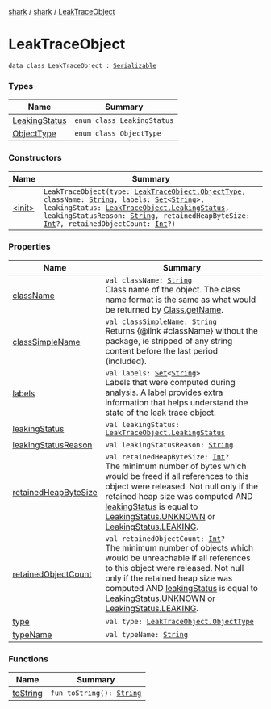 [shark](../../index.md) / [shark](../index.md) / [LeakTraceObject](./index.md)

# LeakTraceObject

`data class LeakTraceObject : `[`Serializable`](https://docs.oracle.com/javase/6/docs/api/java/io/Serializable.html)

### Types

| Name | Summary |
|---|---|
| [LeakingStatus](-leaking-status/index.md) | `enum class LeakingStatus` |
| [ObjectType](-object-type/index.md) | `enum class ObjectType` |

### Constructors

| Name | Summary |
|---|---|
| [&lt;init&gt;](-init-.md) | `LeakTraceObject(type: `[`LeakTraceObject.ObjectType`](-object-type/index.md)`, className: `[`String`](https://kotlinlang.org/api/latest/jvm/stdlib/kotlin/-string/index.html)`, labels: `[`Set`](https://kotlinlang.org/api/latest/jvm/stdlib/kotlin.collections/-set/index.html)`<`[`String`](https://kotlinlang.org/api/latest/jvm/stdlib/kotlin/-string/index.html)`>, leakingStatus: `[`LeakTraceObject.LeakingStatus`](-leaking-status/index.md)`, leakingStatusReason: `[`String`](https://kotlinlang.org/api/latest/jvm/stdlib/kotlin/-string/index.html)`, retainedHeapByteSize: `[`Int`](https://kotlinlang.org/api/latest/jvm/stdlib/kotlin/-int/index.html)`?, retainedObjectCount: `[`Int`](https://kotlinlang.org/api/latest/jvm/stdlib/kotlin/-int/index.html)`?)` |

### Properties

| Name | Summary |
|---|---|
| [className](class-name.md) | `val className: `[`String`](https://kotlinlang.org/api/latest/jvm/stdlib/kotlin/-string/index.html)<br>Class name of the object. The class name format is the same as what would be returned by [Class.getName](https://docs.oracle.com/javase/6/docs/api/java/lang/Class.html#getName()). |
| [classSimpleName](class-simple-name.md) | `val classSimpleName: `[`String`](https://kotlinlang.org/api/latest/jvm/stdlib/kotlin/-string/index.html)<br>Returns {@link #className} without the package, ie stripped of any string content before the last period (included). |
| [labels](labels.md) | `val labels: `[`Set`](https://kotlinlang.org/api/latest/jvm/stdlib/kotlin.collections/-set/index.html)`<`[`String`](https://kotlinlang.org/api/latest/jvm/stdlib/kotlin/-string/index.html)`>`<br>Labels that were computed during analysis. A label provides extra information that helps understand the state of the leak trace object. |
| [leakingStatus](leaking-status.md) | `val leakingStatus: `[`LeakTraceObject.LeakingStatus`](-leaking-status/index.md) |
| [leakingStatusReason](leaking-status-reason.md) | `val leakingStatusReason: `[`String`](https://kotlinlang.org/api/latest/jvm/stdlib/kotlin/-string/index.html) |
| [retainedHeapByteSize](retained-heap-byte-size.md) | `val retainedHeapByteSize: `[`Int`](https://kotlinlang.org/api/latest/jvm/stdlib/kotlin/-int/index.html)`?`<br>The minimum number of bytes which would be freed if all references to this object were released. Not null only if the retained heap size was computed AND [leakingStatus](leaking-status.md) is equal to [LeakingStatus.UNKNOWN](-leaking-status/-u-n-k-n-o-w-n.md) or [LeakingStatus.LEAKING](-leaking-status/-l-e-a-k-i-n-g.md). |
| [retainedObjectCount](retained-object-count.md) | `val retainedObjectCount: `[`Int`](https://kotlinlang.org/api/latest/jvm/stdlib/kotlin/-int/index.html)`?`<br>The minimum number of objects which would be unreachable if all references to this object were released. Not null only if the retained heap size was computed AND [leakingStatus](leaking-status.md) is equal to [LeakingStatus.UNKNOWN](-leaking-status/-u-n-k-n-o-w-n.md) or [LeakingStatus.LEAKING](-leaking-status/-l-e-a-k-i-n-g.md). |
| [type](type.md) | `val type: `[`LeakTraceObject.ObjectType`](-object-type/index.md) |
| [typeName](type-name.md) | `val typeName: `[`String`](https://kotlinlang.org/api/latest/jvm/stdlib/kotlin/-string/index.html) |

### Functions

| Name | Summary |
|---|---|
| [toString](to-string.md) | `fun toString(): `[`String`](https://kotlinlang.org/api/latest/jvm/stdlib/kotlin/-string/index.html) |
